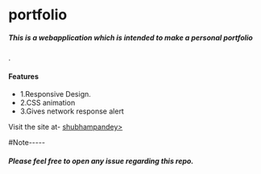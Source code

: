 # portfolio

<h5>This is a webapplication which is intended to make a  personal portfolio</h5> .


<h4>Features </h4>
<ul>
  <li>1.Responsive Design.</li>
  <li>2.CSS animation</li>
  <li>3.Gives network response alert</li>
  </ul>


Visit the site at-
<a href="https://shubhampandeyhld.github.io/portfolio/">shubhampandey></a>
<br>

#Note-----
<h5>Please feel free to open any issue regarding this repo.<h5>
